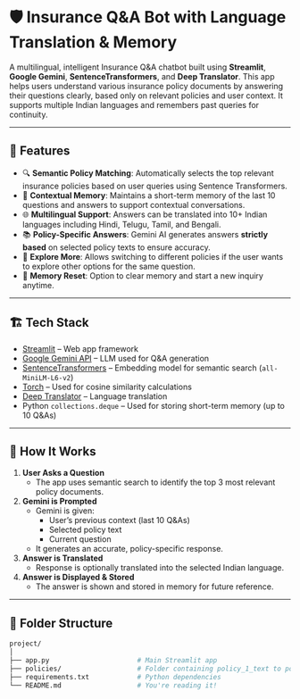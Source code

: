 # 🛡️ Insurance Q&A Bot with Language Translation & Memory

A multilingual, intelligent Insurance Q&A chatbot built using **Streamlit**, **Google Gemini**, **SentenceTransformers**, and **Deep Translator**. This app helps users understand various insurance policy documents by answering their questions clearly, based only on relevant policies and user context. It supports multiple Indian languages and remembers past queries for continuity.

---

## 📌 Features

- 🔍 **Semantic Policy Matching**: Automatically selects the top relevant insurance policies based on user queries using Sentence Transformers.
- 🧠 **Contextual Memory**: Maintains a short-term memory of the last 10 questions and answers to support contextual conversations.
- 🌐 **Multilingual Support**: Answers can be translated into 10+ Indian languages including Hindi, Telugu, Tamil, and Bengali.
- 📚 **Policy-Specific Answers**: Gemini AI generates answers **strictly based** on selected policy texts to ensure accuracy.
- 🔁 **Explore More**: Allows switching to different policies if the user wants to explore other options for the same question.
- 🧹 **Memory Reset**: Option to clear memory and start a new inquiry anytime.

---

## 🏗️ Tech Stack

- [Streamlit](https://streamlit.io/) – Web app framework
- [Google Gemini API](https://ai.google.dev/) – LLM used for Q&A generation
- [SentenceTransformers](https://www.sbert.net/) – Embedding model for semantic search (`all-MiniLM-L6-v2`)
- [Torch](https://pytorch.org/) – Used for cosine similarity calculations
- [Deep Translator](https://pypi.org/project/deep-translator/) – Language translation
- Python `collections.deque` – Used for storing short-term memory (up to 10 Q&As)

---

## 🚀 How It Works

1. **User Asks a Question**
   - The app uses semantic search to identify the top 3 most relevant policy documents.
2. **Gemini is Prompted**
   - Gemini is given:
     - User’s previous context (last 10 Q&As)
     - Selected policy text
     - Current question
   - It generates an accurate, policy-specific response.
3. **Answer is Translated**
   - Response is optionally translated into the selected Indian language.
4. **Answer is Displayed & Stored**
   - The answer is shown and stored in memory for future reference.

---

## 📁 Folder Structure

```bash
project/
│
├── app.py                      # Main Streamlit app
├── policies/                   # Folder containing policy_1_text to policy_21_text
├── requirements.txt            # Python dependencies
└── README.md                   # You're reading it!
